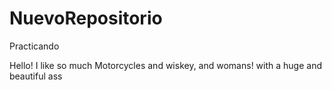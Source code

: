 # NuevoRepositorio
Practicando

Hello! I like so much Motorcycles and wiskey, and womans! with a huge and beautiful ass

